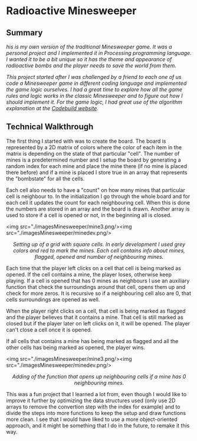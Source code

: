 # Radioactive Minesweeper

<h2>Summary</h2>
<p><i>his is my own version of the traditional Minesweeper game. It was a personal project and I implemented it in Processing programming language. I wanted it to be a bit unique so it has the theme and appearance of radioactive bombs and the player needs to save the world from them.

This project started after I was challenged by a friend to each one of us code a Minesweeper game in different coding language and implemented the game logic ourselves. I had a great time to explore how all the game rules and logic works in the classic Minesweeper and to figure out how I should implement it. For the game logic, I had great use of the algorithm explanation at the <a href="http://codebuild.blogspot.com/2015/01/algorithms-explained-minesweeper-game.html">Codebuild website</a>.</i></p>

<h2>Technical Walkthrough</h2>
<p>The first thing I started with was to create the board. The board is represented by a 2D matrix of colors where the color of each item in the matrix is depending on the state of that particular "cell". The number of mines is a predetermined number and I setup the board by generating a random index for each mine and place the mine there (if no mine is placed there before) and if a mine is placed I store true in an array that represents the "bombstate" for all the cells.

Each cell also needs to have a "count" on how many mines that particular cell is neighbour to. In the initialization I go through the whole board and for each cell it updates the count for each neighbouring cell. When this is done the numbers are stored in an array and the board is drawn. Another array is used to store if a cell is opened or not, in the beginning all is closed.</p>

<img src="./imagesMinesweeper/mine3.png/><img src="./imagesMinesweeper/minedev.png/>
<center><i>Setting up of a grid with square cells. In early development I used grey colors and red to mark the mines. Each cell contains info about mines, flagged, opened and number of neighbouring mines.</i></center>

<p>Each time that the player left clicks on a cell that cell is being marked as opened. If the cell contains a mine, the player loses, otherwise keep playing. If a cell is opened that has 0 mines as neighbours I use an auxiliary function that check the surroundings around that cell, opens them up and check for more zeros. It is recursive so if a neighbouring cell also are 0, that cells surroundings are opened as well.

When the player right clicks on a cell, that cell is being marked as flagged and the player believes that it contains a mine. That cell is still marked as closed but if the player later on left clicks on it, it will be opened. The player can't close a cell once it is opened.

If all cells that contains a mine has being marked as flagged and all the other cells has being marked as opened, the player wins.</p>

<img src="./imagesMinesweeper/mine3.png/><img src="./imagesMinesweeper/minedev.png/>
<center><i>Adding of the function that opens up neighbouring cells if a mine has 0 neighbouring mines.</i></center>

<p>This was a fun project that I learned a lot from, even though I would like to improve it further by optimizing the data structures used (only use 2D arrays to remove the convertion step with the index for example) and to divide the steps into more functions to keep the setup and draw functions more clean. I see that I would have liked to use a more object-oriented approach, and it might be something that I do in the future, to remake it this way.</p>
